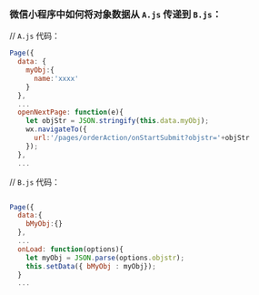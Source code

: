 ### 微信小程序中如何将对象数据从 `A.js` 传递到 `B.js`：

// `A.js` 代码：

```javascript
Page({
  data: {
    myObj:{
      name:'xxxx'
    }
  },
  ...
  openNextPage: function(e){
    let objStr = JSON.stringify(this.data.myObj);
    wx.navigateTo({
      url:'/pages/orderAction/onStartSubmit?objstr='+objStr
    });
  },
  ...
```

// `B.js` 代码：

```javascript

Page({
  data:{
    bMyObj:{}
  },
  ...
  onLoad: function(options){
    let myObj = JSON.parse(options.objstr);
    this.setData({ bMyObj : myObj});
  }
  ...
```

